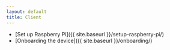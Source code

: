 ```yaml
---
layout: default
title: Client
---
```


* [Set up Raspberry Pi]({{ site.baseurl }}/setup-raspberry-pi/)
* [Onboarding the device]({{ site.baseurl }}/onboarding/)
